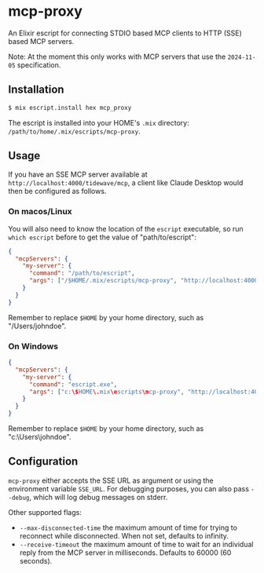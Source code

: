 # mcp-proxy

An Elixir escript for connecting STDIO based MCP clients to HTTP (SSE) based MCP servers.

Note: At the moment this only works with MCP servers that use the `2024-11-05` specification.

## Installation

```bash
$ mix escript.install hex mcp_proxy
```

The escript is installed into your HOME's `.mix` directory: `/path/to/home/.mix/escripts/mcp-proxy`.

## Usage

If you have an SSE MCP server available at `http://localhost:4000/tidewave/mcp`, a client like Claude Desktop would then be configured as follows.

### On macos/Linux

You will also need to know the location of the `escript` executable, so run `which escript` before to get the value of "path/to/escript":

```json
{
  "mcpServers": {
    "my-server": {
      "command": "/path/to/escript",
      "args": ["/$HOME/.mix/escripts/mcp-proxy", "http://localhost:4000/tidewave/mcp"]
    }
  }
}
```

Remember to replace `$HOME` by your home directory, such as "/Users/johndoe".

### On Windows

```json
{
  "mcpServers": {
    "my-server": {
      "command": "escript.exe",
      "args": ["c:\$HOME\.mix\escripts\mcp-proxy", "http://localhost:4000/tidewave/mcp"]
    }
  }
}
```

Remember to replace `$HOME` by your home directory, such as "c:\Users\johndoe".

## Configuration

`mcp-proxy` either accepts the SSE URL as argument or using the environment variable `SSE_URL`. For debugging purposes, you can also pass `--debug`, which will log debug messages on stderr.

Other supported flags:

* `--max-disconnected-time` the maximum amount of time for trying to reconnect while disconnected. When not set, defaults to infinity.
* `--receive-timeout` the maximum amount of time to wait for an individual reply from the MCP server in milliseconds. Defaults to 60000 (60 seconds).
